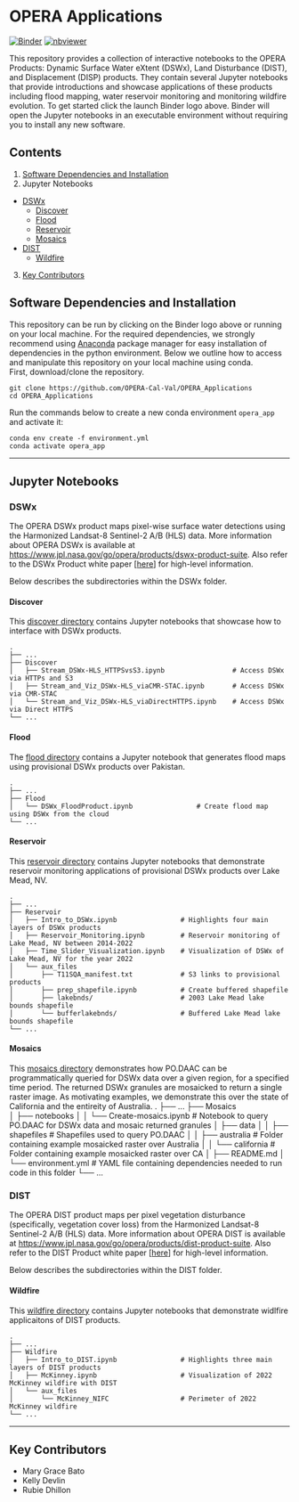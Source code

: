 # OPERA Applications

[![Binder](https://mybinder.org/badge_logo.svg)](https://mybinder.org/v2/gh/OPERA-Cal-Val/OPERA_Applications.git/main)
[![nbviewer](https://raw.githubusercontent.com/jupyter/design/master/logos/Badges/nbviewer_badge.svg)](https://nbviewer.org/github/OPERA-Cal-Val/OPERA_Applications/tree/main/?flush_cache=True)


This repository provides a collection of interactive notebooks to the OPERA Products: Dynamic Surface Water eXtent (DSWx), Land Disturbance (DIST), and Displacement (DISP) products. They contain several Jupyter notebooks that provide introductions and showcase applications of these products including flood mapping, water reservoir monitoring and monitoring wildfire evolution. To get started click the launch Binder logo above. Binder will open the Jupyter notebooks in an executable environment without requiring you to install any new software. 

## Contents
1. [Software Dependencies and Installation](#software-dependencies-and-installation)
2. Jupyter Notebooks
- [DSWx](#dswx)
    - [Discover](#discover)
    - [Flood](#flood)
    - [Reservoir](#reservoir)
    - [Mosaics](#mosaics)
- [DIST](#dist)
    - [Wildfire](#widlfire)
3. [Key Contributors](#key-contributors)

## Software Dependencies and Installation

This repository can be run by clicking on the Binder logo above or running on your local machine. For the required dependencies, we strongly recommend using [Anaconda](https://www.anaconda.com/products/distribution) package manager for easy installation of dependencies in the python environment. Below we outline how to access and manipulate this repository on your local machine using conda. <br>
First, download/clone the repository.
```
git clone https://github.com/OPERA-Cal-Val/OPERA_Applications
cd OPERA_Applications
```
Run the commands below to create a new conda environment `opera_app` and activate it:
```
conda env create -f environment.yml
conda activate opera_app
```
------
## Jupyter Notebooks
### DSWx
The OPERA DSWx product maps pixel-wise surface water detections using the Harmonized Landsat-8 Sentinel-2 A/B (HLS) data. More information about OPERA DSWx is available at https://www.jpl.nasa.gov/go/opera/products/dswx-product-suite. Also refer to the DSWx Product white paper [[here](https://d2pn8kiwq2w21t.cloudfront.net/documents/finalDSWx_URS306072_9n6sBVQ.pdf)] for high-level information.

Below describes the subdirectories within the DSWx folder.

#### Discover
This [discover directory](https://github.com/OPERA-Cal-Val/OPERA_Applications/tree/main/DSWx/Discover) contains Jupyter notebooks that showcase how to interface with DSWx products.

    .
    ├── ...
    ├── Discover                              
    │   ├── Stream_DSWx-HLS_HTTPSvsS3.ipynb                 # Access DSWx via HTTPs and S3
    │   ├── Stream_and_Viz_DSWx-HLS_viaCMR-STAC.ipynb       # Access DSWx via CMR-STAC
    │   └── Stream_and_Viz_DSWx-HLS_viaDirectHTTPS.ipynb    # Access DSWx via Direct HTTPS
    └── ...


#### Flood
The [flood directory](https://github.com/OPERA-Cal-Val/OPERA_Applications/tree/main/DSWx/Flood) contains a Jupyter notebook that generates flood maps using provisional DSWx products over Pakistan.

    .
    ├── ...
    ├── Flood                             
    │   └── DSWx_FloodProduct.ipynb                # Create flood map using DSWx from the cloud
    └── ...

#### Reservoir
This [reservoir directory](https://github.com/OPERA-Cal-Val/OPERA_Applications/tree/main/DSWx/Reservoir) contains Jupyter notebooks that demonstrate reservoir monitoring applications of provisional DSWx products over Lake Mead, NV. 

    .
    ├── ...
    ├── Reservoir                              
    │   ├── Intro_to_DSWx.ipynb                # Highlights four main layers of DSWx products
    │   ├── Reservoir_Monitoring.ipynb         # Reservoir monitoring of Lake Mead, NV between 2014-2022
    │   ├── Time_Slider_Visualization.ipynb    # Visualization of DSWx of Lake Mead, NV for the year 2022
    │   └── aux_files
    │       ├── T11SQA_manifest.txt            # S3 links to provisional products
    │       ├── prep_shapefile.ipynb           # Create buffered shapefile
    │       ├── lakebnds/                      # 2003 Lake Mead lake bounds shapefile
    │       └── bufferlakebnds/                # Buffered Lake Mead lake bounds shapefile
    └── ...

#### Mosaics
This [mosaics directory](https://github.com/OPERA-Cal-Val/OPERA_Applications/tree/main/DSWx/Mosaics) demonstrates how PO.DAAC can be programmatically queried for DSWx data over a given region, for a specified time period. The returned DSWx granules are mosaicked to return a single raster image. As motivating examples, we demonstrate this over the state of California and the entireity of Australia.
    .
    ├── ...
    ├── Mosaics                              
    │   ├── notebooks
    │   │   └── Create-mosaics.ipynb          # Notebook to query PO.DAAC for DSWx data and mosaic returned granules
    │   ├── data
    │   │   ├── shapefiles                     # Shapefiles used to query PO.DAAC
    │   │   ├── australia                      # Folder containing example mosaicked raster over Australia
    │   │   └── california                     # Folder containing example mosaicked raster over CA
    │   ├── README.md
    │   └── environment.yml                    # YAML file containing dependencies needed to run code in this folder
    └── ...


### DIST
The OPERA DIST product maps per pixel vegetation disturbance (specifically, vegetation cover loss) from the Harmonized Landsat-8 Sentinel-2 A/B (HLS) data. More information about OPERA DIST is available at https://www.jpl.nasa.gov/go/opera/products/dist-product-suite. Also refer to the DIST Product white paper [[here](https://d2pn8kiwq2w21t.cloudfront.net/documents/finalDIST_URS306040_a3pKEmP.pdf)] for high-level information.

Below describes the subdirectories within the DIST folder.

#### Wildfire
This [wildfire directory](https://github.com/OPERA-Cal-Val/OPERA_Applications/tree/main/DIST/Wildfire) contains Jupyter notebooks that demonstrate widlfire applicaitons of DIST products.

    .
    ├── ...
    ├── Wildfire                              
    │   ├── Intro_to_DIST.ipynb                # Highlights three main layers of DIST products
    │   ├── McKinney.ipynb                     # Visualization of 2022 McKinney wildfire with DIST
    │   └── aux_files
    │       └── McKinney_NIFC                  # Perimeter of 2022 McKinney wildfire
    └── ...
    
------
## Key Contributors
* Mary Grace Bato
* Kelly Devlin
* Rubie Dhillon
